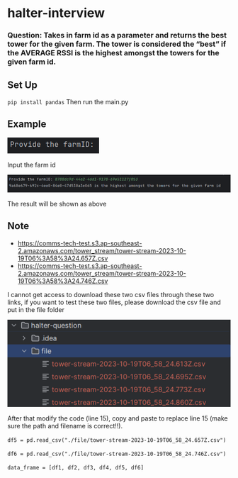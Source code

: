 # halter-interview
### Question:  Takes in farm id as a parameter and returns the best tower for the given farm. The tower is considered the “best” if the AVERAGE RSSI is the highest amongst the towers for the given farm id.

## Set Up
`pip install pandas` Then run the main.py

## Example
![img_1.png](img_1.png)

Input the farm id 

![img_2.png](img_2.png)

The result will be shown as above

## Note
* https://comms-tech-test.s3.ap-southeast-2.amazonaws.com/tower_stream/tower-stream-2023-10-19T06%3A58%3A24.657Z.csv
* https://comms-tech-test.s3.ap-southeast-2.amazonaws.com/tower_stream/tower-stream-2023-10-19T06%3A58%3A24.746Z.csv

I cannot get access to download these two csv files through these two links, if you want to test these two files, please download the csv file and put in the file folder 

![img.png](img.png)

After that modify the code (line 15), copy and paste to replace line 15 (make sure the path and filename is correct!!). 

`df5 = pd.read_csv("./file/tower-stream-2023-10-19T06_58_24.657Z.csv")`
    
`df6 = pd.read_csv("./file/tower-stream-2023-10-19T06_58_24.746Z.csv")`

`data_frame = [df1, df2, df3, df4, df5, df6]`